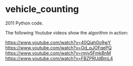 # vehicle_counting

2011 Python code.

The following Youtube videos show the algorithm in action:

https://www.youtube.com/watch?v=40Qiah0o9wY
https://www.youtube.com/watch?v=Od_pJOFqePQ
https://www.youtube.com/watch?v=rmjy5FmkBnM
https://www.youtube.com/watch?v=FBZPRUdBmL4

